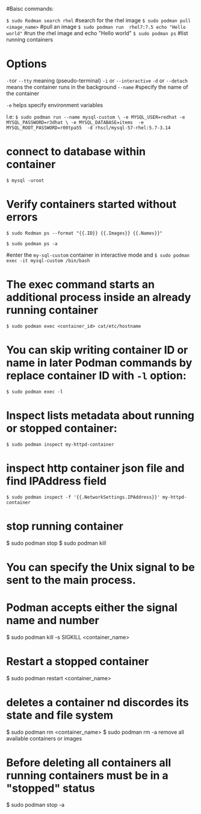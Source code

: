 
#Baisc commands:

`$ sudo Rodman search rhel` #search for the rhel image
`$ sudo podman pull <image_name>` #pull an image
`$ sudo podman run  rhel7:7.5 echo "Hello world"` #run the rhel image and echo "Hello world"
`$ sudo podman ps` #list running containers

# Options

`-t`or  `--tty` meaning (pseudo-terminal)
`-i` or `--interactive` 
`-d` or `--detach` means the container runs in the background
`--name` #specify the name of the container

`-e` helps specify environment variables

I.e: `$ sudo podman run --name mysql-custom \
	-e MYSQL_USER=redhat -e MYSQL_PASSWORD=r3dhat \
	-e MYSQL_DATABASE=items  -e MYSQL_ROOT_PASSWORD=r00tpa55 
	-d rhscl/mysql-57-rhel:5.7-3.14`

# connect to database within container
`$ mysql -uroot`

# Verify containers started without errors
`$ sudo Rodman ps --format "{{.ID}} {{.Images}} {{.Names}}"`

`$ sudo podman ps -a`

 #enter the `my-sql-custom` container in interactive mode and
`$ sudo podman exec -it mysql-custom /bin/bash`

# The exec command starts an additional process inside an already running container
`$ sudo podman exec <container_id> cat/etc/hostname`


# You can skip writing container ID or name in later Podman commands by replace container ID with `-l` option:

`$ sudo podman exec -l`

# Inspect lists metadata about running or stopped container:
`$ sudo podman inspect my-httpd-container`

# inspect http container json file and find IPAddress field
`$ sudo podman inspect -f '{{.NetworkSettings.IPAddress}}' my-httpd-container`

# stop running container
$ sudo podman stop <container>
$ sudo podman kill <container>

# You can specify the Unix signal to be sent to the main process. 
# Podman accepts either the signal name and number

$ sudo podman kill -s SIGKILL <container_name>

# Restart a stopped container
$ sudo podman restart <container_name>

# deletes a container nd discordes its state and file system
$ sudo podman rm <container_name>
$ sudo podman rm -a remove all available containers or images

# Before deleting all containers all running containers must be in a "stopped" status
$ sudo podman stop -a
